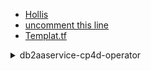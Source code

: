 - [Hollis](https://ibm.ent.box.com/folder/158173247216)
- [uncomment this line](https://github.com/hc-gitops-recipe-demo/multi-tenancy-gitops/blob/master/0-bootstrap/single-cluster/1-infra/kustomization.yaml#L23)
- [Templat.tf](https://github.com/IBM/cp4d-deployment/blob/master/common-modules/cpd/templates.tf)

<details>
  <summary>db2aaservice-cp4d-operator</summary>

## db2aaservice Cloud Pak for Data operator

```yaml
#Db2aaservice
data "template_file" "db2aaservice_sub" {
  template = <<EOF
apiVersion: operators.coreos.com/v1alpha1
kind: Subscription
metadata:
  name: ibm-db2aaservice-cp4d-operator
  namespace: ${local.operator_namespace}
spec:
  channel: ${var.db2_aaservice.channel}
  name: ibm-db2aaservice-cp4d-operator
  installPlanApproval: Automatic
  source: ibm-operator-catalog
  sourceNamespace: openshift-marketplace
EOF
}

data "template_file" "db2aaservice_cr" {
  template = <<EOF
apiVersion: databases.cpd.ibm.com/v1
kind: Db2aaserviceService
metadata:
  name: db2aaservice-cr
  namespace: ${var.cpd_namespace}
spec:
  storageClass: ${local.storage_class}
  version: ${var.db2_aaservice.version}
  license:
    accept: true
    license: "Enterprise"
EOF
}

JSONPATH='{range .items[*]}{@.metadata.name}:{range @.status.conditions[*]}{@.type}={@.status};{end}{end}' \
&& kubectl get nodes -o jsonpath="$JSONPATH" | grep "Ready=True" > /opt/KUSC00402/kusc00402.txt
```
</details>
